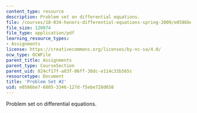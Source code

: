 ```yaml
---
content_type: resource
description: Problem set on differential equations.
file: /courses/18-034-honors-differential-equations-spring-2009/e0586be768053346127df5ebe728d658_MIT18_034s09_pset02.pdf
file_size: 120074
file_type: application/pdf
learning_resource_types:
- Assignments
license: https://creativecommons.org/licenses/by-nc-sa/4.0/
ocw_type: OCWFile
parent_title: Assignments
parent_type: CourseSection
parent_uid: 824cf17f-a83f-06ff-38dc-e114c31b565c
resourcetype: Document
title: 'Problem Set #2'
uid: e0586be7-6805-3346-127d-f5ebe728d658
---
```

Problem set on differential equations.